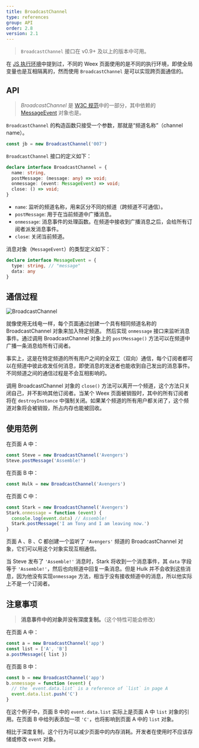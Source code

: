 ```yaml
---
title: BroadcastChannel
type: references
group: API
order: 2.8
version: 2.1
---
```


<!-- toc -->

> `BroadcastChannel` 接口在 <span class="api-version">v0.9+</span> 及以上的版本中可用。

在 [JS 执行环境](./runtime-context.html)中提到过，不同的 Weex 页面使用的是不同的执行环境，即使全局变量也是互相隔离的，然而使用 `BroadcastChannel` 是可以实现跨页面通信的。

## API

> *BroadcastChannel* 是 [W3C 规范](https://html.spec.whatwg.org/multipage/comms.html#broadcasting-to-other-browsing-contexts)中的一部分，其中依赖的 [MessageEvent](https://html.spec.whatwg.org/multipage/comms.html#messageevent) 对象也是。

`BroadcastChannel` 的构造函数只接受一个参数，那就是“频道名称”（channel name）。

```js
const jb = new BroadcastChannel('007')
```

`BroadcastChannel` 接口的定义如下：

```typescript
declare interface BroadcastChannel = {
  name: string,
  postMessage: (message: any) => void;
  onmessage: (event: MessageEvent) => void;
  close: () => void;
}
```

+ `name`: 监听的频道名称，用来区分不同的频道（跨频道不可通信）。
+ `postMessage`: 用于在当前频道中广播消息。
+ `onmessage`: 消息事件的处理函数。在频道中接收到广播消息之后，会给所有订阅者派发消息事件。
+ `close`: 关闭当前频道。

消息对象（`MessageEvent`）的类型定义如下：

```typescript
declare interface MessageEvent = {
  type: string, // "message"
  data: any
}
```

## 通信过程

![BroadcastChannel](../../references/images/BroadcastChannel.png)

就像使用无线电一样，每个页面通过创建一个具有相同频道名称的 BroadcastChannel 对象来加入特定频道。 然后实现 `onmessage` 接口来监听消息事件。通过调用 BroadcastChannel 对象上的 `postMessage()` 方法可以在频道中广播一条消息给所有订阅者。

事实上，这是在特定频道的所有用户之间的全双工（双向）通信，每个订阅者都可以在频道中彼此收发任何消息，即使消息的发送者也能收到自己发出的消息事件。不同频道之间的通信过程是不会互相影响的。

调用 BroadcastChannel 对象的 `close()` 方法可以离开一个频道，这个方法只关闭自己，并不影响其他订阅者。当某个 Weex 页面被销毁时，其中的所有订阅者将在 `destroyInstance` 中强制关闭。如果某个频道的所有用户都关闭了，这个频道对象将会被销毁，所占内存也能被回收。

## 使用范例

在页面 A 中：

```js
const Steve = new BroadcastChannel('Avengers')
Steve.postMessage('Assemble!')
```

在页面 B 中：

```js
const Hulk = new BroadcastChannel('Avengers')
```

在页面 C 中：

```js
const Stark = new BroadcastChannel('Avengers')
Stark.onmessage = function (event) {
  console.log(event.data) // Assemble!
  Stark.postMessage('I am Tony and I am leaving now.')
}
```

页面 A 、B 、C 都创建一个监听了 `'Avengers'` 频道的 BroadcastChannel 对象，它们可以用这个对象实现互相通信。

当 Steve 发布了 `'Assemble!'` 消息时，Stark 将收到一个消息事件，其 `data` 字段等于 `'Assemble!'`，然后也向频道中回复一条消息。但是 Hulk 并不会收到这些消息，因为他没有实现`onmessage` 方法，相当于没有接收频道中的消息，所以他实际上不是一个订阅者。

## 注意事项

> **消息事件中的对象并没有深度复制。**（这个特性可能会修改）

在页面 A 中：

```js
const a = new BroadcastChannel('app')
const list = ['A', 'B']
a.postMessage({ list })
```

在页面 B 中：

```js
const b = new BroadcastChannel('app')
b.onmessage = function (event) {
  // the `event.data.list` is a reference of `list` in page A
  event.data.list.push('C')
}
```

在这个例子中，页面 B 中的 `event.data.list` 实际上是页面 A 中 `list` 对象的引用。在页面 B 中给列表添加一项 `'C'`，也将影响到页面 A 中的 `list` 对象。

相比于深度复制，这个行为可以减少页面中的内存消耗。开发者在使用时不应该存储或修改 `event` 对象。
